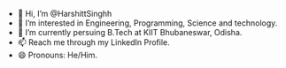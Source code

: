 - 👋 Hi, I’m @HarshittSinghh
- 👀 I’m interested in Engineering, Programming, Science and technology.
- 🌱 I’m currently persuing B.Tech at KIIT Bhubaneswar, Odisha.
- 📫 Reach me through my LinkedIn Profile.
- 😄 Pronouns: He/Him.

<!---
HarshittSinghh/HarshittSinghh is a ✨ special ✨ repository because its `README.md` (this file) appears on your GitHub profile.
You can click the Preview link to take a look at your changes.
--->
